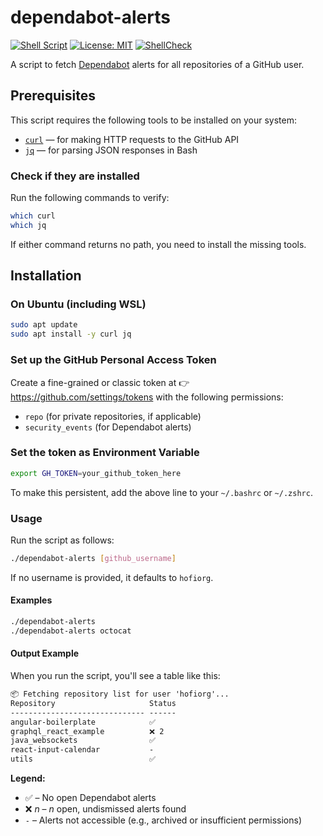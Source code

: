 # dependabot-alerts

[![Shell Script](https://img.shields.io/badge/Bash-Script-blue?logo=gnubash)](https://github.com/hofiorg/dependabot-alerts/blob/main/dependabot-alerts)
[![License: MIT](https://img.shields.io/badge/License-MIT-yellow.svg)](https://github.com/hofiorg/dependabot-alerts/blob/main/LICENSE)
[![ShellCheck](https://github.com/hofiorg/dependabot-alerts/actions/workflows/lint-bash.yml/badge.svg)](https://github.com/hofiorg/dependabot-alerts/actions/workflows/lint-bash.yml)

A script to fetch [Dependabot](https://github.com/dependabot) alerts for all repositories of a GitHub user.

## Prerequisites

This script requires the following tools to be installed on your system:

- [`curl`](https://curl.se/) — for making HTTP requests to the GitHub API  
- [`jq`](https://stedolan.github.io/jq/) — for parsing JSON responses in Bash

### Check if they are installed

Run the following commands to verify:

```sh
which curl
which jq
```

If either command returns no path, you need to install the missing tools.

## Installation

### On Ubuntu (including WSL)

```sh
sudo apt update
sudo apt install -y curl jq
```

### Set up the GitHub Personal Access Token
  
Create a fine-grained or classic token at 👉 <https://github.com/settings/tokens> with the following permissions:

- `repo` (for private repositories, if applicable)
- `security_events` (for Dependabot alerts)

### Set the token as Environment Variable

```sh
export GH_TOKEN=your_github_token_here
```

To make this persistent, add the above line to your `~/.bashrc` or `~/.zshrc`.

### Usage

Run the script as follows:

```sh
./dependabot-alerts [github_username]
```

If no username is provided, it defaults to `hofiorg`.

#### Examples

```sh
./dependabot-alerts
./dependabot-alerts octocat
```

#### Output Example

When you run the script, you'll see a table like this:

```txt
📦 Fetching repository list for user 'hofiorg'...
Repository                     Status
------------------------------ ------
angular-boilerplate            ✅
graphql_react_example          ❌ 2
java_websockets                ✅
react-input-calendar           -
utils                          ✅
```

**Legend:**

- ✅ – No open Dependabot alerts  
- ❌ *n* – *n* open, undismissed alerts found  
- `-` – Alerts not accessible (e.g., archived or insufficient permissions)

